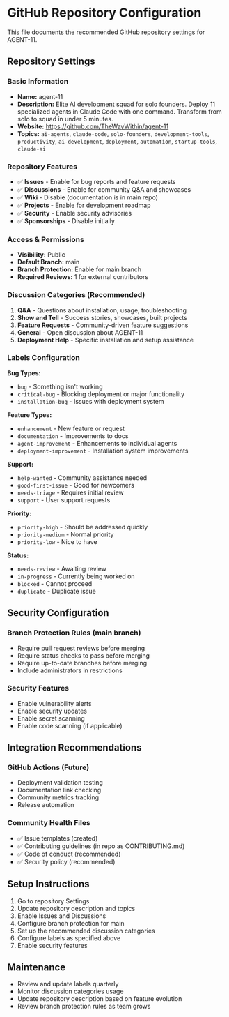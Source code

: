 # GitHub Repository Configuration

This file documents the recommended GitHub repository settings for AGENT-11.

## Repository Settings

### Basic Information
- **Name:** agent-11
- **Description:** Elite AI development squad for solo founders. Deploy 11 specialized agents in Claude Code with one command. Transform from solo to squad in under 5 minutes.
- **Website:** https://github.com/TheWayWithin/agent-11
- **Topics:** `ai-agents`, `claude-code`, `solo-founders`, `development-tools`, `productivity`, `ai-development`, `deployment`, `automation`, `startup-tools`, `claude-ai`

### Repository Features
- ✅ **Issues** - Enable for bug reports and feature requests
- ✅ **Discussions** - Enable for community Q&A and showcases
- ✅ **Wiki** - Disable (documentation is in main repo)
- ✅ **Projects** - Enable for development roadmap
- ✅ **Security** - Enable security advisories
- ✅ **Sponsorships** - Disable initially

### Access & Permissions
- **Visibility:** Public
- **Default Branch:** main
- **Branch Protection:** Enable for main branch
- **Required Reviews:** 1 for external contributors

### Discussion Categories (Recommended)
1. **Q&A** - Questions about installation, usage, troubleshooting
2. **Show and Tell** - Success stories, showcases, built projects
3. **Feature Requests** - Community-driven feature suggestions
4. **General** - Open discussion about AGENT-11
5. **Deployment Help** - Specific installation and setup assistance

### Labels Configuration
**Bug Types:**
- `bug` - Something isn't working
- `critical-bug` - Blocking deployment or major functionality
- `installation-bug` - Issues with deployment system

**Feature Types:**
- `enhancement` - New feature or request
- `documentation` - Improvements to docs
- `agent-improvement` - Enhancements to individual agents
- `deployment-improvement` - Installation system improvements

**Support:**
- `help-wanted` - Community assistance needed
- `good-first-issue` - Good for newcomers
- `needs-triage` - Requires initial review
- `support` - User support requests

**Priority:**
- `priority-high` - Should be addressed quickly
- `priority-medium` - Normal priority
- `priority-low` - Nice to have

**Status:**
- `needs-review` - Awaiting review
- `in-progress` - Currently being worked on
- `blocked` - Cannot proceed
- `duplicate` - Duplicate issue

## Security Configuration

### Branch Protection Rules (main branch)
- Require pull request reviews before merging
- Require status checks to pass before merging
- Require up-to-date branches before merging
- Include administrators in restrictions

### Security Features
- Enable vulnerability alerts
- Enable security updates
- Enable secret scanning
- Enable code scanning (if applicable)

## Integration Recommendations

### GitHub Actions (Future)
- Deployment validation testing
- Documentation link checking
- Community metrics tracking
- Release automation

### Community Health Files
- ✅ Issue templates (created)
- ✅ Contributing guidelines (in repo as CONTRIBUTING.md)
- ✅ Code of conduct (recommended)
- ✅ Security policy (recommended)

## Setup Instructions

1. Go to repository Settings
2. Update repository description and topics
3. Enable Issues and Discussions
4. Configure branch protection for main
5. Set up the recommended discussion categories
6. Configure labels as specified above
7. Enable security features

## Maintenance

- Review and update labels quarterly
- Monitor discussion categories usage
- Update repository description based on feature evolution
- Review branch protection rules as team grows